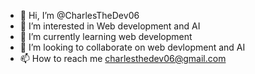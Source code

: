 - 👋 Hi, I’m @CharlesTheDev06
- 👀 I’m interested in Web development and AI
- 🌱 I’m currently learning web development
- 💞️ I’m looking to collaborate on web devlopment and AI
- 📫 How to reach me charlesthedev06@gmail.com
<!---
CharlesTheDev06/CharlesTheDev06 is a ✨ special ✨ repository because its `README.md` (this file) appears on your GitHub profile.
You can click the Preview link to take a look at your changes.
--->
